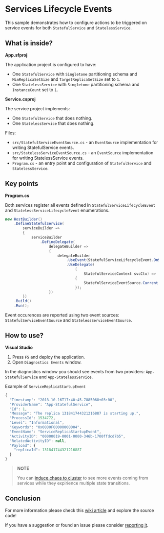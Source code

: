 # Services Lifecycle Events

This sample demonstrates how to configure actions to be triggered on service events for both `StatefulService` and `StatelessService`.

## What is inside?

**App.sfproj**

The application project is configured to have:
* One `StatefulService` with `Singletone` partitioning schema and `MinReplicaSetSize` and `TargetReplicaSetSize` set to `1`.
* One `StatelessService` with `Singletone` partitioning schema and `InstanceCount` set to `1`.

**Service.csproj**

The service project implements:
* One `StatefulService` that does nothing. 
* One `StatelessService` that does nothing. 

Files:
* `src/StatefulServiceEventSource.cs` - an `EventSource` implementation for writing StatefulService events.
* `src/StatelessServiceEventSource.cs` - an `EventSource` implementation for writing StatelessService events.
* `Program.cs` - an entry point and configuration of `StatefulService` and `StatelessService`.

## Key points

**Program.cs**

Both services register all events defined in `StatefulServiceLifecycleEvent` and `StatelessServiceLifecycleEvent` enumerations. 

``` csharp
new HostBuilder()
    .DefineStatefulService(
        serviceBuilder =>
        {
            serviceBuilder
                .DefineDelegate(
                    delegateBuilder =>
                    {
                        delegateBuilder
                            .UseEvent(StatefulServiceLifecycleEvent.OnStartup)
                            .UseDelegate(
                                (
                                    StatefulServiceContext svcCtx) =>
                                {
                                    StatefulServiceEventSource.Current.ServiceReplicaStartupEvent(svcCtx.ReplicaId);
                                });
                    })
        })
    .Build()
    .Run();
```

Event occurences are reported using two event sources: `StatefulServiceEventSource` and `StatelessServiceEventSource`.

## How to use?

**Visual Studio**

1. Press `F5` and deploy the application.
2. Open `Diagnostics Events` window.

In the diagnostics window you should see events from two providers: `App-StatefulService` and `App-StatelessService`.

Example of `ServiceReplicaStartupEvent`

``` javascript
{
  "Timestamp": "2018-10-16T17:40:45.7885068+03:00",
  "ProviderName": "App-StatefulService",
  "Id": 1,
  "Message": "The replica 131841744321216887 is starting up.",
  "ProcessId": 1534772,
  "Level": "Informational",
  "Keywords": "0x0000F00000000004",
  "EventName": "ServiceReplicaStartupEvent",
  "ActivityID": "00000019-0001-0000-346b-1700ffdcd7b5",
  "RelatedActivityID": null,
  "Payload": {
    "replicaId": 131841744321216887
  }
}
```

> **NOTE**
>
> You can [induce chaos to cluster](https://docs.microsoft.com/en-us/azure/service-fabric/service-fabric-controlled-chaos) to see more events coming from services while they expirience multiple state transitions.

## Conclusion

For more information please check this [wiki article][1] and explore the source code! 

If you have a suggestion or found an issue please consider [reporting it][2].

[1]: https://github.com/coherentsolutionsinc/aspnetcore-service-fabric-hosting/wiki/Defining-Delegates
[2]: https://github.com/coherentsolutionsinc/aspnetcore-service-fabric-hosting/issues
